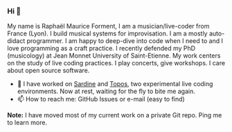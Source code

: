 ### Hi 👋

My name is Raphaël Maurice Forment, I am a musician/live-coder from France (Lyon). I build musical systems for improvisation. I am a mostly auto-didact programmer. I am happy to deep-dive into code when I need to and I love programming as a craft practice. I recently defended my PhD (musicology) at Jean Monnet University of Saint-Etienne. My work centers on the study of live coding practices. I play concerts, give workshops. I care about open source software.

- 🔭 I have worked on [Sardine](https://sardine.raphaelforment.fr/) and [Topos](https://github.com/Bubobubobubobubo/Topos/), two experimental live coding environments. Now at rest, waiting for the fly to bite me again. 
- 📫 How to reach me: GitHub Issues or e-mail (easy to find)

**Note:** I have moved most of my current work on a private Git repo. Ping me to learn more. 
